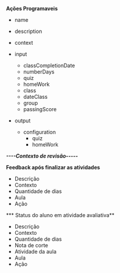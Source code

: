 **Ações Programaveis**
- name 
- description
- context
- input
    - classCompletionDate
    - numberDays
    - quiz
    - homeWork
    - class
    - dateClass
    - group
    - passingScore

- output
    - configuration 
        - quiz
        - homeWork
   
***----Contexto de revisão-----***

**Feedback após finalizar as atividades**
- Descrição 
- Contexto
- Quantidade de dias
- Aula
- Ação 

*** Status do aluno em atividade avaliativa**
- Descrição
- Contexto
- Quantidade de dias
- Nota de corte
- Atividade da aula
- Aula
- Ação
 